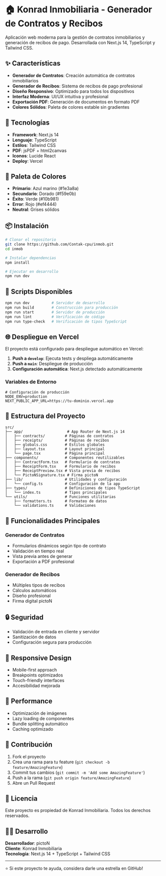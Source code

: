 # 🏠 Konrad Inmobiliaria - Generador de Contratos y Recibos

Aplicación web moderna para la gestión de contratos inmobiliarios y generación de recibos de pago. Desarrollada con Next.js 14, TypeScript y Tailwind CSS.

## ✨ Características

- **Generador de Contratos**: Creación automática de contratos inmobiliarios
- **Generador de Recibos**: Sistema de recibos de pago profesional
- **Diseño Responsivo**: Optimizado para todos los dispositivos
- **Interfaz Moderna**: UI/UX intuitiva y profesional
- **Exportación PDF**: Generación de documentos en formato PDF
- **Colores Sólidos**: Paleta de colores estable sin gradientes

## 🚀 Tecnologías

- **Framework**: Next.js 14
- **Lenguaje**: TypeScript
- **Estilos**: Tailwind CSS
- **PDF**: jsPDF + html2canvas
- **Iconos**: Lucide React
- **Deploy**: Vercel

## 🎨 Paleta de Colores

- **Primario**: Azul marino (#1e3a8a)
- **Secundario**: Dorado (#f59e0b)
- **Éxito**: Verde (#10b981)
- **Error**: Rojo (#ef4444)
- **Neutral**: Grises sólidos

## 📦 Instalación

```bash
# Clonar el repositorio
git clone https://github.com/Contak-cpu/inmob.git
cd inmob

# Instalar dependencias
npm install

# Ejecutar en desarrollo
npm run dev
```

## 🔧 Scripts Disponibles

```bash
npm run dev          # Servidor de desarrollo
npm run build        # Construcción para producción
npm run start        # Servidor de producción
npm run lint         # Verificación de código
npm run type-check   # Verificación de tipos TypeScript
```

## 🌐 Despliegue en Vercel

El proyecto está configurado para despliegue automático en Vercel:

1. **Push a `develop`**: Ejecuta tests y despliega automáticamente
2. **Push a `main`**: Despliegue de producción
3. **Configuración automática**: Next.js detectado automáticamente

### Variables de Entorno

```env
# Configuración de producción
NODE_ENV=production
NEXT_PUBLIC_APP_URL=https://tu-dominio.vercel.app
```

## 📁 Estructura del Proyecto

```
src/
├── app/                    # App Router de Next.js 14
│   ├── contracts/         # Páginas de contratos
│   ├── receipts/          # Páginas de recibos
│   ├── globals.css        # Estilos globales
│   ├── layout.tsx         # Layout principal
│   └── page.tsx           # Página principal
├── components/            # Componentes reutilizables
│   ├── ContractForm.tsx   # Formulario de contratos
│   ├── ReceiptForm.tsx    # Formulario de recibos
│   ├── ReceiptPreview.tsx # Vista previa de recibos
│   └── PictoNSignature.tsx # Firma pictoN
├── lib/                   # Utilidades y configuración
│   └── config.ts          # Configuración de la app
├── types/                 # Definiciones de tipos TypeScript
│   └── index.ts           # Tipos principales
└── utils/                 # Funciones utilitarias
    ├── formatters.ts      # Formateo de datos
    └── validations.ts     # Validaciones
```

## 🎯 Funcionalidades Principales

### Generador de Contratos
- Formularios dinámicos según tipo de contrato
- Validación en tiempo real
- Vista previa antes de generar
- Exportación a PDF profesional

### Generador de Recibos
- Múltiples tipos de recibos
- Cálculos automáticos
- Diseño profesional
- Firma digital pictoN

## 🔒 Seguridad

- Validación de entrada en cliente y servidor
- Sanitización de datos
- Configuración segura para producción

## 📱 Responsive Design

- Mobile-first approach
- Breakpoints optimizados
- Touch-friendly interfaces
- Accesibilidad mejorada

## 🚀 Performance

- Optimización de imágenes
- Lazy loading de componentes
- Bundle splitting automático
- Caching optimizado

## 🤝 Contribución

1. Fork el proyecto
2. Crea una rama para tu feature (`git checkout -b feature/AmazingFeature`)
3. Commit tus cambios (`git commit -m 'Add some AmazingFeature'`)
4. Push a la rama (`git push origin feature/AmazingFeature`)
5. Abre un Pull Request

## 📄 Licencia

Este proyecto es propiedad de Konrad Inmobiliaria. Todos los derechos reservados.

## 👨‍💻 Desarrollo

**Desarrollador**: pictoN  
**Cliente**: Konrad Inmobiliaria  
**Tecnología**: Next.js 14 + TypeScript + Tailwind CSS

---

⭐ Si este proyecto te ayuda, considera darle una estrella en GitHub! 